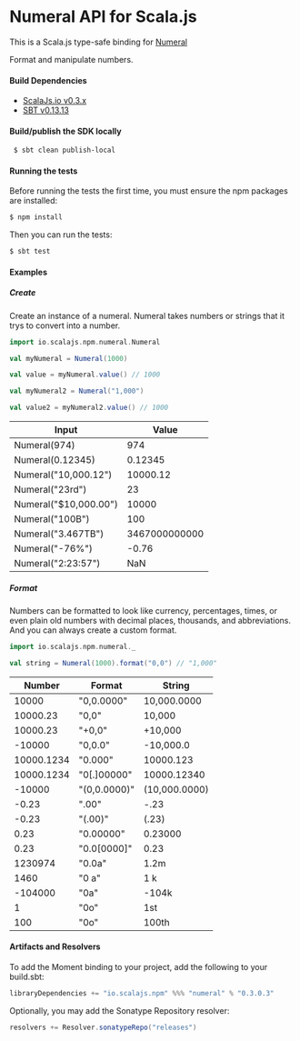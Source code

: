Numeral API for Scala.js
================================
This is a Scala.js type-safe binding for [Numeral](https://www.npmjs.com/package/numeral)

Format and manipulate numbers.

#### Build Dependencies

* [ScalaJs.io v0.3.x](https://github.com/ldaniels528/scalajs.io)
* [SBT v0.13.13](http://www.scala-sbt.org/download.html)

#### Build/publish the SDK locally

```bash
 $ sbt clean publish-local
```

#### Running the tests

Before running the tests the first time, you must ensure the npm packages are installed:

```bash
$ npm install
```

Then you can run the tests:

```bash
$ sbt test
```

#### Examples

##### Create

Create an instance of a numeral. Numeral takes numbers or strings that it trys to convert into a number.

```scala
import io.scalajs.npm.numeral.Numeral

val myNumeral = Numeral(1000)

val value = myNumeral.value() // 1000

val myNumeral2 = Numeral("1,000")

val value2 = myNumeral2.value() // 1000
```

| Input                | Value         |
|----------------------|---------------|
| Numeral(974)         | 974           |
| Numeral(0.12345)     | 0.12345       |
| Numeral("10,000.12") | 10000.12      |
| Numeral("23rd")      | 23            |
| Numeral("$10,000.00")| 10000         |
| Numeral("100B")      | 100           |
| Numeral("3.467TB")   | 3467000000000 |
| Numeral("-76%")	   | -0.76         |
| Numeral("2:23:57")   | NaN           |

##### Format

Numbers can be formatted to look like currency, percentages, times, or even plain old numbers with decimal places, thousands, and abbreviations. And you can always create a custom format.

```scala
import io.scalajs.npm.numeral._

val string = Numeral(1000).format("0,0") // "1,000"
```

| Number        | Format        | String            |
|---------------|---------------|-------------------|
| 10000	        | "0,0.0000"    |	10,000.0000     |
| 10000.23	    | "0,0"	        | 10,000            |
| 10000.23	    | "+0,0"	    | +10,000           |
| -10000	    | "0,0.0"	    | -10,000.0         |
| 10000.1234    | "0.000"	    | 10000.123         |
| 10000.1234    | "0[.]00000"	| 10000.12340       |
| -10000	    | "(0,0.0000)"	| (10,000.0000)     |
| -0.23	        | ".00"	        | -.23              |
| -0.23	        | "(.00)"	    | (.23)             |
| 0.23	        | "0.00000"	    | 0.23000           |
| 0.23	        | "0.0[0000]"	| 0.23              |
| 1230974	    | "0.0a"	    | 1.2m              |
| 1460	        | "0 a"	        | 1 k               |
| -104000	    | "0a"	        | -104k             |
| 1		        | "0o"          | 1st               |   
| 100	        | "0o"	        | 100th             |
    
#### Artifacts and Resolvers

To add the Moment binding to your project, add the following to your build.sbt:  

```sbt
libraryDependencies += "io.scalajs.npm" %%% "numeral" % "0.3.0.3"
```

Optionally, you may add the Sonatype Repository resolver:

```sbt   
resolvers += Resolver.sonatypeRepo("releases") 
```